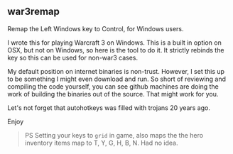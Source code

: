 ## war3remap

Remap the Left Windows key to Control, for Windows users.

I wrote this for playing Warcraft 3 on Windows. This is a built in option on OSX, but not on Windows, so here is the tool to do it. It strictly rebinds the key so this can be used for non-war3 cases.

My default position on internet binaries is non-trust. However, I set this up to be something I might even download and run. So short of reviewing and compiling the code yourself, you can see github machines are doing the work of building the binaries out of the source. That might work for you.

Let's not forget that autohotkeys was filled with trojans 20 years ago.

Enjoy

> PS Setting your keys to `grid` in game, also maps the the hero inventory items map to T, Y, G, H, B, N. Had no idea.